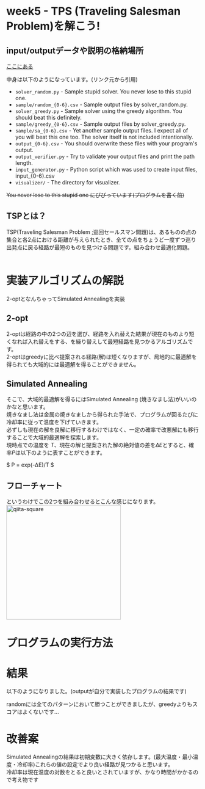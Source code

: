 # week5 - TPS (Traveling Salesman Problem)を解こう!

## input/outputデータや説明の格納場所
[ここにある]("https://github.com/hayatoito/google-step-tsp")

中身は以下のようになっています。(リンク元から引用)

* `solver_random.py` - Sample stupid solver. You never lose to this stupid one.<br>
* `sample/random_{0-6}.csv` - Sample output files by solver_random.py.<br>
* `solver_greedy.py` - Sample solver using the greedy algorithm. You should beat this definitely.<br>
* `sample/greedy_{0-6}.csv` - Sample output files by solver_greedy.py.<br>
* `sample/sa_{0-6}.csv` - Yet another sample output files. I expect all of you will beat this one too. The solver itself is not included intentionally.<br>
* `output_{0-6}.csv` - You should overwrite these files with your program's output.<br>
* `output_verifier.py` - Try to validate your output files and print the path length.<br>
* `input_generator.py` - Python script which was used to create input files, input_{0-6}.csv<br>
* `visualizer/` - The directory for visualizer.<br>

~~You never lose to this stupid one にびびっています(プログラムを書く前)~~ <br>

## TSPとは？
TSP(Traveling Salesman Problem ;巡回セールスマン問題)は、あるものの点の集合と各2点における距離が与えられたとき、全ての点をちょうど一度ずつ巡り出発点に戻る経路が最短のものを見つける問題です。組み合わせ最適化問題。<br>
<br>

# 実装アルゴリズムの解説
2-optとなんちゃってSimulated Annealingを実装

## 2-opt
2-optは経路の中の2つの辺を選び、経路を入れ替えた結果が現在のものより短くなれば入れ替えをする、を繰り替えして最短経路を見つかるアルゴリズムです。<br>
2-optはgreedyに比べ提案される経路(解)は短くなりますが、局地的に最適解を得られても大域的には最適解を得ることができません。<br>


## Simulated Annealing
そこで、大域的最適解を得るにはSimulated Annealing (焼きなまし法)がいいのかなと思います。<br>
焼きなまし法は金属の焼きなましから得られた手法で、プログラムが回るたびに冷却率に従って温度を下げていきます。<br>
必ずしも現在の解を良解に移行するわけではなく、一定の確率で改悪解にも移行することで大域的最適解を探索します。<br>
現時点での温度を $T$、現在の解と提案された解の絶対値の差を$ΔE$とすると、確率$P$は以下のように表すことができます。

$ P = exp(-ΔE)/T $

## フローチャート
というわけでこの2つを組み合わせるとこんな感じになります。
<img width="300" alt="qiita-square" src="https://user-images.githubusercontent.com/63898148/172624023-248fe36d-b604-4458-9000-60c4d259da31.png">


# プログラムの実行方法

# 結果
以下のようになりました。(outputが自分で実装したプログラムの結果です)<br>


randomには全てのパターンにおいて勝つことができましたが、greedyよりもスコアはよくないです...

# 改善案
Simulated Annealingの結果は初期変数に大きく依存します。(最大温度・最小温度・冷却率)これらの値の設定でより良い経路が見つかると思います。<br>
冷却率は現在温度の対数をとると良いとされていますが、かなり時間がかかるので考え物です
